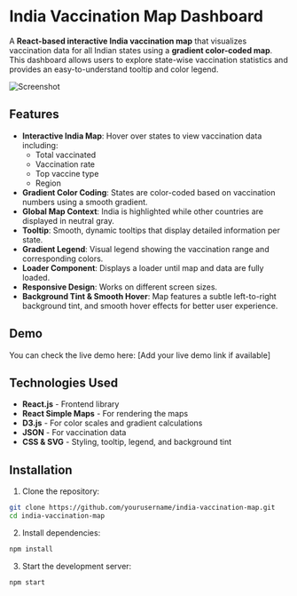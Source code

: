 
# India Vaccination Map Dashboard

A **React-based interactive India vaccination map** that visualizes vaccination data for all Indian states using a **gradient color-coded map**. This dashboard allows users to explore state-wise vaccination statistics and provides an easy-to-understand tooltip and color legend.  

![Screenshot](path-to-screenshot.png)


## Features

- **Interactive India Map**: Hover over states to view vaccination data including:
  - Total vaccinated
  - Vaccination rate
  - Top vaccine type
  - Region
- **Gradient Color Coding**: States are color-coded based on vaccination numbers using a smooth gradient.
- **Global Map Context**: India is highlighted while other countries are displayed in neutral gray.
- **Tooltip**: Smooth, dynamic tooltips that display detailed information per state.
- **Gradient Legend**: Visual legend showing the vaccination range and corresponding colors.
- **Loader Component**: Displays a loader until map and data are fully loaded.
- **Responsive Design**: Works on different screen sizes.
- **Background Tint & Smooth Hover**: Map features a subtle left-to-right background tint, and smooth hover effects for better user experience.



## Demo

You can check the live demo here: [Add your live demo link if available]
## Technologies Used

- **React.js** - Frontend library  
- **React Simple Maps** - For rendering the maps  
- **D3.js** - For color scales and gradient calculations  
- **JSON** - For vaccination data  
- **CSS & SVG** - Styling, tooltip, legend, and background tint  


## Installation

1. Clone the repository:

```bash
git clone https://github.com/yourusername/india-vaccination-map.git
cd india-vaccination-map
```
2. Install dependencies:

```bash
npm install
```

3. Start the development server:

```bash
npm start
```
    
